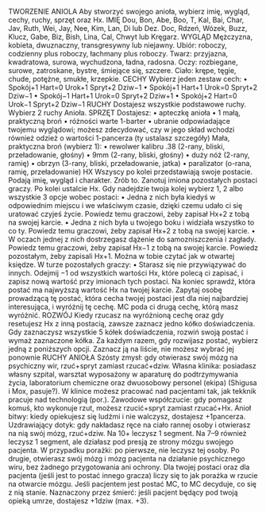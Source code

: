 TWORZENIE ANIOLA
Aby stworzyć swojego anioła, wybierz imię, wygląd, cechy, ruchy, sprzęt oraz Hx.
IMIĘ
Dou, Bon, Abe, Boo, T, Kal, Bai, Char, Jav,
Ruth, Wei, Jay, Nee, Kim, Lan, Di lub Dez.
Doc, Rdzeń, Wózek, Buzz, Klucz, Gabe, Biz,
Bish, Lina, Cal, Chwyt lub Kręgarz.
WYGLĄD
Mężczyzna, kobieta, dwuznaczny,
transgresywny lub niejawny.
Ubiór: roboczy, codzienny plus
roboczy, łachmany plus roboczy.
Twarz: przyjazna, kwadratowa,
surowa, wychudzona, ładna, radosna.
Oczy: rozbiegane, surowe, zatroskane,
bystre, śmiejące się, szczere.
Ciało: krępe, tęgie, chude, potężne,
smukłe, krzepkie.
CECHY
Wybierz jeden zestaw cech:
• Spokój+1 Hart=0 Urok+1 Spryt+2 Dziw−1
• Spokój+1 Hart+1 Urok=0 Spryt+2 Dziw−1
• Spokój−1 Hart+1 Urok=0 Spryt+2 Dziw+1
• Spokój+2 Hart=0 Urok−1 Spryt+2 Dziw−1
RUCHY
Dostajesz wszystkie podstawowe ruchy.
Wybierz 2 ruchy Anioła.
SPRZĘT
Dostajesz:
• apteczkę anioła
• 1 małą, praktyczną broń
• różności warte 1-barter
• ubranie odpowiadające twojemu
wyglądowi; możesz zdecydować,
czy w jego skład wchodzi również
odzież o wartości 1-pancerza (ty
ustalasz szczegóły)
Mała, praktyczna broń (wybierz 1):
• rewolwer kalibru .38 (2-rany, bliski,
przeładowanie, głośny)
• 9mm (2-rany, bliski, głośny)
• duży nóż (2-rany, ramię)
• obrzyn (3-rany, bliski, przeładowanie, jatka)
• paralizator (o-rana, ramię, przeładowanie)
HX
Wszyscy po kolei przedstawiają swoje postacie.
Podają imię, wygląd i charakter. Zrób to.
Zanotuj imiona pozostałych postaci graczy.
Po kolei ustalcie Hx. Gdy nadejdzie twoja kolej
wybierz 1, 2 albo wszystkie 3 opcje wobec
postaci:
• Jedna z nich była kiedyś w odpowiednim
miejscu i we właściwym czasie, dzięki czemu
udało ci się uratować czyjeś życie. Powiedz
temu graczowi, żeby zapisał Hx+2 z tobą na
swojej karcie.
• Jedna z nich była u twojego boku i widziała
wszystko to co ty. Powiedz temu graczowi,
żeby zapisał Hx+2 z tobą na swojej karcie.
• W oczach jednej z nich dostrzegasz dążenie
do samozniszczenia i zagłady. Powiedz temu
graczowi, żeby zapisał Hx−1 z tobą na swojej
karcie.
Powiedz pozostałym, żeby zapisali Hx+1.
Można w tobie czytać jak w otwartej księdze.
W turze pozostałych graczy:
• Starasz się nie przywiązywać do innych.
Odejmij −1 od wszystkich wartości Hx, które
polecą ci zapisać, i zapisz nową wartość przy
imionach tych postaci.
Na koniec sprawdź, która postać ma
najwyższą wartość Hx na twojej karcie.
Zapytaj osobę prowadzącą tę postać, która
cecha twojej postaci jest dla niej najbardziej
interesująca, i wyróżnij tę cechę. MC poda ci
drugą cechę, którą masz wyróżnić.
ROZWÓJ
Kiedy rzucasz na wyróżnioną
cechę oraz gdy resetujesz Hx z inną
postacią, zawsze zaznacz jedno kółko
doświadczenia. Gdy zaznaczysz
wszystkie 5 kółek doświadczenia,
rozwiń swoją postać i wymaż zaznaczone kółka.
Za każdym razem, gdy rozwijasz
postać, wybierz jedną z poniższych
opcji. Zaznacz ją na liście, nie możesz
wybrać jej ponownie
RUCHY ANIOŁA
Szósty zmysł: gdy otwierasz swój mózg na psychiczny wir, rzuć+spryt zamiast
rzucać+dziw.
Własna klinika: posiadasz własny szpital, warsztat wyposażony w aparaturę do
podtrzymywania życia, laboratorium chemiczne oraz dwuosobowy personel (ekipa)
(Shigusa i Mox, pasuje?). W klinice możesz pracować nad pacjentami tak, jak tekknik pracuje nad technologią (por.).
Zawodowe współczucie: gdy pomagasz komuś, kto wykonuje rzut, możesz
rzucić+spryt zamiast rzucać+Hx.
Anioł bitwy: kiedy opiekujesz się ludźmi i nie walczysz, dostajesz +1pancerza.
Uzdrawiający dotyk: gdy nakładasz ręce na ciało rannej osoby i otwierasz na
nią swój mózg, rzuć+dziw. Na 10+ leczysz 1 segment. Na 7–9 również leczysz
1 segment, ale działasz pod presją ze strony mózgu swojego pacjenta. W przypadku
porażki: po pierwsze, nie leczysz tej osoby. Po drugie, otwierasz swój mózg i mózg
pacjenta na działanie psychicznego wiru, bez żadnego przygotowania ani ochrony.
Dla twojej postaci oraz dla pacjenta (jeśli jest to postać innego gracza) liczy się to
jak porażka w rzucie na otwarcie mózgu. Jeśli pacjentem jest postać MC, to MC
decyduje, co się z nią stanie.
Naznaczony przez śmierć: jeśli pacjent będący pod twoją opieką umrze, dostajesz +1dziw (max. +3).

